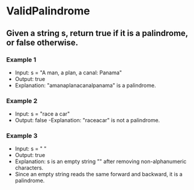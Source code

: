 # ValidPalindrome

## Given a string s, return true if it is a palindrome, or false otherwise.

### Example 1

- Input: s = "A man, a plan, a canal: Panama"
- Output: true
- Explanation: "amanaplanacanalpanama" is a palindrome.

### Example 2

- Input: s = "race a car"
- Output: false
-Explanation: "raceacar" is not a palindrome.

### Example 3

- Input: s = " "
- Output: true
- Explanation: s is an empty string "" after removing non-alphanumeric characters.
- Since an empty string reads the same forward and backward, it is a palindrome.
